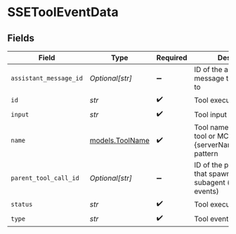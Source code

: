 # SSEToolEventData


## Fields

| Field                                                                                | Type                                                                                 | Required                                                                             | Description                                                                          |
| ------------------------------------------------------------------------------------ | ------------------------------------------------------------------------------------ | ------------------------------------------------------------------------------------ | ------------------------------------------------------------------------------------ |
| `assistant_message_id`                                                               | *Optional[str]*                                                                      | :heavy_minus_sign:                                                                   | ID of the assistant message this tool belongs to                                     |
| `id`                                                                                 | *str*                                                                                | :heavy_check_mark:                                                                   | Tool execution identifier                                                            |
| `input`                                                                              | *str*                                                                                | :heavy_check_mark:                                                                   | Tool input parameters                                                                |
| `name`                                                                               | [models.ToolName](../models/toolname.md)                                             | :heavy_check_mark:                                                                   | Tool name - either a core tool or MCP tool following {serverName}_{toolName} pattern |
| `parent_tool_call_id`                                                                | *Optional[str]*                                                                      | :heavy_minus_sign:                                                                   | ID of the parent tool call that spawned this subagent (for nested events)            |
| `status`                                                                             | *str*                                                                                | :heavy_check_mark:                                                                   | Tool execution status                                                                |
| `type`                                                                               | *str*                                                                                | :heavy_check_mark:                                                                   | Tool event type                                                                      |